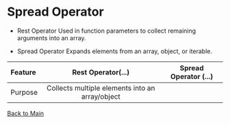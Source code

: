 # Spread Operator

- Rest Operator
  Used in function parameters to collect remaining arguments into an array.

- Spread Operator
  Expands elements from an array, object, or iterable.

Feature | Rest Operator(...) | Spread Operator (...)
| :---------------- | :------: | :----: |
Purpose | Collects multiple elements into an array/object | 

[Back to Main](readme.md)
